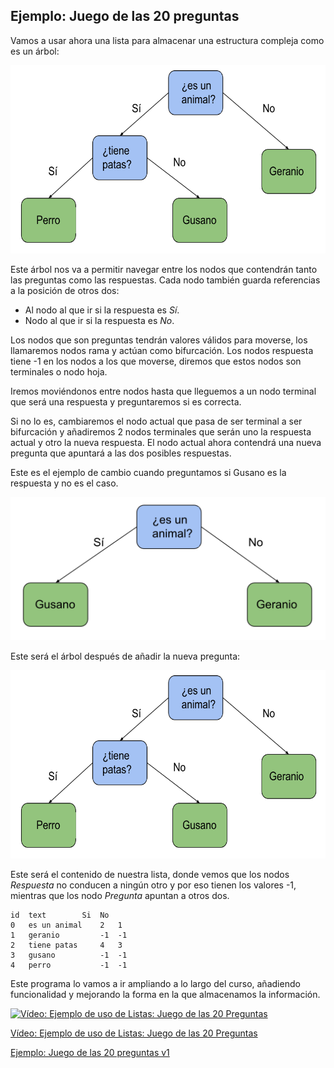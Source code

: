 ## Ejemplo: Juego de las 20 preguntas

Vamos a usar ahora una lista para almacenar una estructura compleja como es un árbol:

![Árbol de decisión del Juego de las 20 preguntas](./images/ArbolDecisionJuego20preguntas.png)

Este árbol nos va a permitir navegar entre los nodos que contendrán tanto las preguntas como las respuestas. Cada nodo también guarda referencias a la posición de otros dos:

* Al nodo al que ir si la respuesta es *Sí*.
* Nodo al que ir si la respuesta es *No*.

Los nodos que son preguntas tendrán valores válidos para moverse, los llamaremos nodos rama y actúan como bifurcación. Los nodos respuesta tiene -1 en los nodos a los que moverse, diremos que estos nodos son terminales o nodo hoja.

Iremos moviéndonos entre nodos hasta que lleguemos a un nodo terminal que será una respuesta y preguntaremos si es correcta.

Si no lo es, cambiaremos el nodo actual que pasa de ser terminal a ser bifurcación y añadiremos 2 nodos terminales que serán uno la respuesta actual y otro la nueva respuesta. El nodo actual ahora contendrá una nueva pregunta que apuntará a las dos posibles respuestas.

Este es el ejemplo de cambio cuando preguntamos si Gusano es la respuesta y no es el caso.

![Árbol inicial](./images/ArbolDecisionJuego20preguntas_inicial.png)

Este será el árbol después de añadir la nueva pregunta:

![Árbol de decisión del Juego de las 20 preguntas](./images/ArbolDecisionJuego20preguntas.png)

Este será el contenido de nuestra lista, donde vemos que los nodos *Respuesta* no conducen a ningún otro y por eso tienen los valores -1, mientras que los nodo *Pregunta* apuntan a otros dos.

    id	text    	Si	No
    0	es un animal	2	1
    1	geranio	        -1	-1
    2	tiene patas	    4	3
    3	gusano	        -1	-1
    4	perro	        -1	-1

Este programa lo vamos a ir ampliando a lo largo del curso, añadiendo funcionalidad y mejorando la forma en la que almacenamos la información.


[![Vídeo: Ejemplo de uso de Listas: Juego de las 20 Preguntas](https://img.youtube.com/vi/bZTJ8jESr-U/0.jpg)](https://youtu.be/bZTJ8jESr-U)


[Vídeo: Ejemplo de uso de Listas: Juego de las 20 Preguntas](https://youtu.be/bZTJ8jESr-U)

[Ejemplo: Juego de las 20 preguntas v1](https://raw.githubusercontent.com/javacasm/CursoPython/master/codigo/7.2.1.Juego20Preguntas.py)

